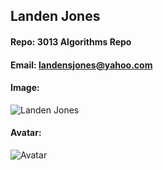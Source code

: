 ## Landen Jones
#### Repo: 3013 Algorithms Repo
#### Email: landensjones@yahoo.com
#### Image:
![Landen Jones](https://cs.msutexas.edu/~griffin/zcloud/zcloud-files/einstein.png)
#### Avatar:
![Avatar](https://cs.msutexas.edu/~griffin/zcloud/zcloud-files/einstein_avatar.png)
